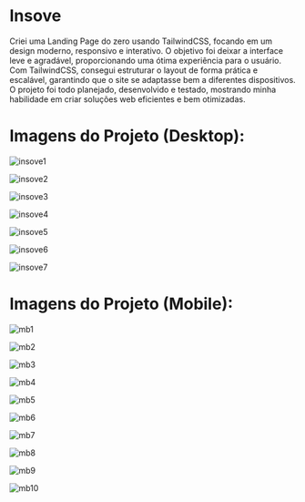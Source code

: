 # Insove 

Criei uma Landing Page do zero usando TailwindCSS, focando em um design moderno, responsivo e interativo. O objetivo foi deixar a interface leve e agradável, proporcionando uma ótima experiência para o usuário. 
Com TailwindCSS, consegui estruturar o layout de forma prática e escalável, garantindo que o site se adaptasse bem a diferentes dispositivos. O projeto foi todo planejado, desenvolvido e testado, mostrando minha habilidade em criar soluções web eficientes e 
bem otimizadas.

# Imagens do Projeto (Desktop):

![insove1](https://github.com/user-attachments/assets/819c5e8d-1d97-4886-9e86-66f90cf0f713)

![insove2](https://github.com/user-attachments/assets/fe73c667-4fad-414b-91ef-48fc648510b9)

![insove3](https://github.com/user-attachments/assets/5c2dd2fe-7d39-49c2-a4ad-3b1bfade3067)

![insove4](https://github.com/user-attachments/assets/7cf06a55-ebb1-4ab6-8f20-85a6d251de2c)

![insove5](https://github.com/user-attachments/assets/f763b6e3-b72b-4f20-83e2-056050e1b8cb)

![insove6](https://github.com/user-attachments/assets/17b084ee-efc6-4075-9597-f559e68c1ba2)

![insove7](https://github.com/user-attachments/assets/c755a638-0591-4e04-b591-11a9501911bf)

# Imagens do Projeto (Mobile):

![mb1](https://github.com/user-attachments/assets/f9cf16d6-57a8-440f-abc6-6a52960d1210)

![mb2](https://github.com/user-attachments/assets/2cfe0724-c9e6-4962-9782-4058201eb38c)

![mb3](https://github.com/user-attachments/assets/c2aa37b2-cb13-4475-9817-c5e5dca1b827)

![mb4](https://github.com/user-attachments/assets/e6a8fd03-47c7-4f80-9067-b21cc0a37837)

![mb5](https://github.com/user-attachments/assets/2b91b252-3259-411d-973f-93d414963a0e)

![mb6](https://github.com/user-attachments/assets/d6c478de-e532-42f2-8cc3-b6ca7e428f9b)

![mb7](https://github.com/user-attachments/assets/ae744bc8-4ca1-4d89-b108-9177a10e234f)

![mb8](https://github.com/user-attachments/assets/0ba1e388-60ce-4bc3-bf00-36a6a52b6e70)

![mb9](https://github.com/user-attachments/assets/25f69d79-cae6-4317-a0dc-ba530ff46708)

![mb10](https://github.com/user-attachments/assets/a15cee27-f71d-49af-ada3-46cbc9f81a03)

